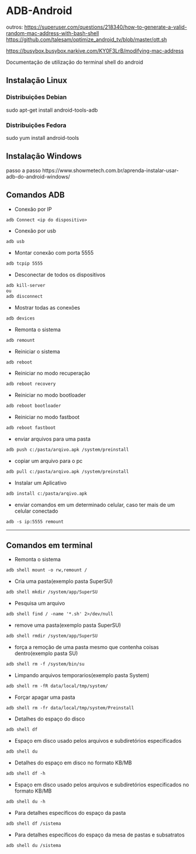 # ADB-Android
outros:
https://superuser.com/questions/218340/how-to-generate-a-valid-random-mac-address-with-bash-shell
https://github.com/talesam/optimize_android_tv/blob/master/ott.sh

https://busybox.busybox.narkive.com/KY0F3LrB/modifying-mac-address

Documentação de utilização do terminal shell do android

<H2>Instalação Linux</h2>
<h3> Distribuições Debian</h3>
sudo apt-get install android-tools-adb
<h3> Distribuições Fedora</h3>
sudo yum install android-tools
<H2>Instalação Windows</h2>
passo a passo
https://www.showmetech.com.br/aprenda-instalar-usar-adb-do-android-windows/

<H2> Comandos ADB </H2>

<ul>
  <li>Conexão por IP</li>
  </ul>
  
```diff
adb Connect <ip do dispositivo>
```
<ul>
  <li>Conexão por usb</li>
  </ul>
  
```diff
adb usb
```
<ul>
  <li>Montar conexão com porta 5555</li>
  </ul>
  
```diff
adb tcpip 5555
```
<ul>
  <li>Desconectar de todos os dispositivos</li>
  </ul>
  
```diff
adb kill-server
ou 
adb disconnect
```
<ul>
  <li>Mostrar todas as conexões</li>
  </ul>
  
```diff
adb devices
```

<ul>
  <li>Remonta o sistema</li>
  </ul>
  
```diff
adb remount
```
<ul>
  <li>Reiniciar o sistema</li>
  </ul>
  
```diff
adb reboot
```
<ul>
  <li>Reiniciar no modo recuperação</li>
  </ul>
  
```diff
adb reboot recovery
```
<ul>
  <li>Reiniciar no modo bootloader</li>
  </ul>
  
```diff
adb reboot bootloader
```
<ul>
  <li>Reiniciar no modo fastboot</li>
  </ul>
  
```diff
adb reboot fastboot
```

<ul>
  <li>enviar arquivos para uma pasta</li>
  </ul>
  
```diff
adb push c:/pasta/arqivo.apk /system/preinstall
```
<ul>
  <li>copiar um arquivo para o pc</li>
  </ul>
  
```diff
adb pull c:/pasta/arqivo.apk /system/preinstall
```
<ul>
  <li>Instalar um Aplicativo</li>
  </ul>
  
```diff
adb install c:/pasta/arqivo.apk 
```

<ul>
  <li>enviar comandos em um determinado celular, caso ter mais de um celular conectado</li>
  </ul>
  
```diff
adb -s ip:5555 remount
```
---------------
<H2>Comandos em terminal</H2>

<ul>
  <li>Remonta o sistema</li>
  </ul>
  
```diff
adb shell mount -o rw,remount /
```
<ul>
  <li>Cria uma pasta(exemplo pasta SuperSU)</li>
  </ul>
  
```diff
adb shell mkdir /system/app/SuperSU
```
<ul>
  <li>Pesquisa um arquivo</li>
  </ul>
  
```diff
adb shell find / -name '*.sh' 2>/dev/null
```

<ul>
  <li>remove uma pasta(exemplo pasta SuperSU)</li>
  </ul>
  
```diff
adb shell rmdir /system/app/SuperSU
```

<ul>
  <li>força a remoção de uma pasta mesmo que contenha coisas dentro(exemplo pasta SU)</li>
  </ul>
  
```diff
adb shell rm -f /system/bin/su
```
<ul>
  <li>Limpando arquivos temporarios(exemplo pasta System)</li>
  </ul>
  
```diff
adb shell rm -fR data/local/tmp/system/
```
<ul>
  <li>Forçar apagar uma pasta</li>
  </ul>
  
```diff
adb shell rm -fr data/local/tmp/system/Preinstall
```
<ul>
  <li>Detalhes do espaço do disco</li>
  </ul>
  
```diff
adb shell df
```

<ul>
  <li>Espaço em disco usado pelos arquivos e subdiretórios especificados</li>
  </ul>
  
```diff
adb shell du
```
<ul>
  <li>Detalhes do espaço em disco no formato KB/MB</li>
  </ul>
  
```diff
adb shell df -h
```

<ul>
  <li>Espaço em disco usado pelos arquivos e subdiretórios especificados no formato KB/MB</li>
  </ul>
  
```diff
adb shell du -h
```

<ul>
  <li>Para detalhes específicos do espaço da pasta</li>
  </ul>
  
```diff
adb shell df /sistema
```

<ul>
  <li>Para detalhes específicos do espaço da mesa de pastas e subsatratos</li>
  </ul>
  
```diff
adb shell du /sistema
```
